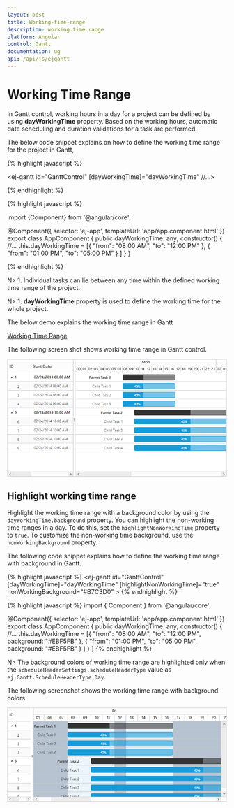 ```yaml
---
layout: post
title: Working-time-range
description: working time range
platform: Angular
control: Gantt
documentation: ug
api: /api/js/ejgantt
---
```


# Working Time Range

In Gantt control, working hours in a day for a project can be defined by using **dayWorkingTime** property. Based on the working hours, automatic date scheduling and duration validations for a task are performed.

The below code snippet explains on how to define the working time range for the project in Gantt,

{% highlight javascript %}

<ej-gantt id="GanttControl" [dayWorkingTime]="dayWorkingTime"
    //...>
</ej-gantt>

{% endhighlight %}

{% highlight javascript %}

import {Component} from '@angular/core';

@Component({
    selector: 'ej-app',
    templateUrl: 'app/app.component.html'
})
export class AppComponent {
    public dayWorkingTime: any;
    constructor() {
        //...
        this.dayWorkingTime = [{
                "from": "08:00 AM",
                "to": "12:00 PM"
            },
            {
                "from": "01:00 PM",
                "to": "05:00 PM"
            }
        ]
    }
}

{% endhighlight %}

N> 1. Individual tasks can lie between any time within the defined working time range of the project.

N> 1. **dayWorkingTime** property is used to define the working time for the whole project.

The below demo explains the working time range in Gantt

[Working Time Range](http://js.syncfusion.com/demos/web/#!/bootstrap/gantt/schedulingconcepts/workingtimerange)

The following screen shot shows working time range in Gantt control. 

![](Working-time-range_images/Working-time-range_img1.png)

## Highlight working time range

Highlight the working time range with a background color by using the `dayWorkingTime.background` property. You can highlight the non-working time ranges in a day. To do this, set the `highlightNonWorkingTime` property to `true`. To customize the non-working time background, use the `nonWorkingBackground` property.

The following code snippet explains how to define the working time range with background in Gantt.

{% highlight javascript %}
<ej-gantt id="GanttControl" 
          [dayWorkingTime]="dayWorkingTime"
          [highlightNonWorkingTime]="true"
          nonWorkingBackground="#B7C3D0" >
</ej-gantt>
{% endhighlight %}

{% highlight javascript %}
import {
    Component
} from '@angular/core';

@Component({
    selector: 'ej-app',
    templateUrl: 'app/app.component.html'
})
export class AppComponent {
    public dayWorkingTime: any;
    constructor() {
        //...
        this.dayWorkingTime = [{
                "from": "08:00 AM",
                "to": "12:00 PM",
                background: "#EBF5FB"
            },
            {
                "from": "01:00 PM",
                "to": "05:00 PM",
                background: "#EBF5FB"
            }
        ]
    }
}
{% endhighlight %}

N> The background colors of working time range are highlighted only when the `scheduleHeaderSettings.scheduleHeaderType` value as `ej.Gantt.ScheduleHeaderType.Day`.

The following screenshot shows the working time range with background colors.

![](Working-time-range_images/Working-time-range_img2.png)
